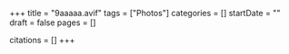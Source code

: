 +++
title = "9aaaaa.avif"
tags = ["Photos"]
categories = []
startDate = ""
draft = false
pages = []

citations = []
+++
